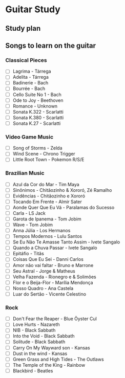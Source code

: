 # Guitar Study

## Study plan

## Songs to learn on the guitar

### Classical Pieces

* [ ] Lagrima - Tárrega
* [ ] Adelita - Tárrega
* [ ] Badinerie - Bach
* [ ] Bourrée - Bach
* [ ] Cello Suite No 1 - Bach
* [ ] Ode to Joy - Beethoven
* [ ] Romance - Unknown
* [ ] Sonata K.322 - Scarlatti
* [ ] Sonata K.380 - Scarlatti
* [ ] Sonata K.27 - Scarlatti

### Video Game Music

* [ ] Song of Storms - Zelda
* [ ] Wind Scene - Chrono Trigger
* [ ] Little Root Town - Pokemon R/S/E

### Brazilian Music

* [ ] Azul da Cor do Mar - Tim Maya
* [ ] Sinônimos - Chitãozinho & Xororó, Zé Ramalho
* [ ] Evidências - Chitãozinho e Xororó 
* [ ] Tocando Em Frente - Almir Sater
* [ ] Aonde Quer Que Eu Vá - Paralamas do Sucesso
* [ ] Carla - LS Jack
* [ ] Garota de Ipanema - Tom Jobim
* [ ] Wave - Tom Jobim
* [ ] Anna Júlia - Los Hermanos
* [ ] Tempos Modernos - Lulu Santos
* [ ] Se Eu Não Te Amasse Tanto Assim - Ivete Sangalo
* [ ] Quando a Chuva Passar - Ivete Sangalo
* [ ] Epitáfio - Titãs
* [ ] Coisas Que Eu Sei - Danni Carlos
* [ ] Amor não vai faltar - Bruno e Marrone
* [ ] Seu Astral - Jorge & Matheus
* [ ] Velha Fazenda - Rionegro e & Solimões
* [ ] Flor e o Beija-Flor - Marília Mendonça
* [ ] Nosso Quadro - Ana Castela
* [ ] Luar do Sertão - Vicente Celestino

### Rock

* [ ] Don't Fear the Reaper - Blue Öyster Cul
* [ ] Love Hurts - Nazareth
* [ ] NIB - Black Sabbath
* [ ] Into the Void - Black Sabbath
* [ ] Solitude - Black Sabbath
* [ ] Carry On My Wayward son - Kansas
* [ ] Dust in the wind - Kansas
* [ ] Green Grass and High Tides - The Outlaws
* [ ] The Temple of the King - Rainbow
* [ ] Blackbird - Beatles
